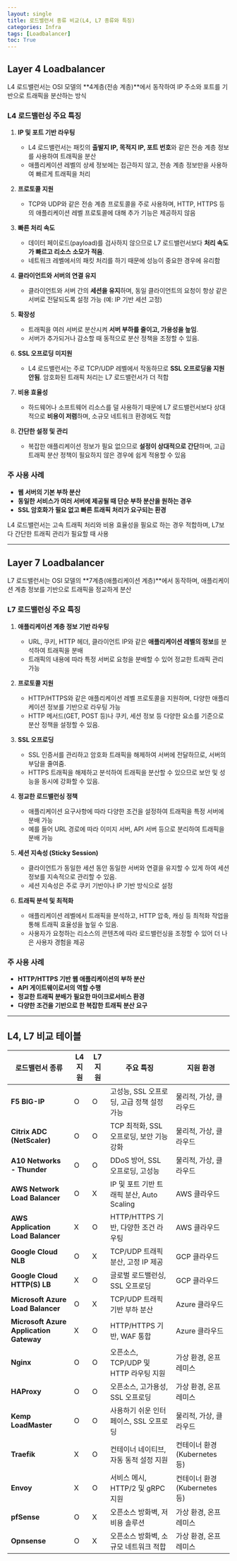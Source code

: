 ```yaml
---
layout: single
title: 로드밸런서 종류 비교(L4, L7 종류와 특징)
categories: Infra
tags: [Loadbalancer]
toc: True
---
```


## Layer 4 Loadbalancer
L4 로드밸런서는 OSI 모델의 **4계층(전송 계층)**에서 동작하여 IP 주소와 포트를 기반으로 트래픽을 분산하는 방식

### L4 로드밸런싱 주요 특징

1. **IP 및 포트 기반 라우팅**
   - L4 로드밸런서는 패킷의 **출발지 IP, 목적지 IP, 포트 번호**와 같은 전송 계층 정보를 사용하여 트래픽을 분산
   - 애플리케이션 레벨의 상세 정보에는 접근하지 않고, 전송 계층 정보만을 사용하여 빠르게 트래픽을 처리

2. **프로토콜 지원**
   - TCP와 UDP와 같은 전송 계층 프로토콜을 주로 사용하며, HTTP, HTTPS 등의 애플리케이션 레벨 프로토콜에 대해 추가 기능은 제공하지 않음

3. **빠른 처리 속도**
   - 데이터 페이로드(payload)를 검사하지 않으므로 L7 로드밸런서보다 **처리 속도가 빠르고 리소스 소모가 적음**.
   - 네트워크 레벨에서의 패킷 처리를 하기 때문에 성능이 중요한 경우에 유리함

4. **클라이언트와 서버의 연결 유지**
   - 클라이언트와 서버 간의 **세션을 유지**하며, 동일 클라이언트의 요청이 항상 같은 서버로 전달되도록 설정 가능 (예: IP 기반 세션 고정)

5. **확장성**
   - 트래픽을 여러 서버로 분산시켜 **서버 부하를 줄이고, 가용성을 높임**.
   - 서버가 추가되거나 감소할 때 동적으로 분산 정책을 조정할 수 있음.

6. **SSL 오프로딩 미지원**
   - L4 로드밸런서는 주로 TCP/UDP 레벨에서 작동하므로 **SSL 오프로딩을 지원 안됨**. 암호화된 트래픽 처리는 L7 로드밸런서가 더 적합

7. **비용 효율성**
   - 하드웨어나 소프트웨어 리소스를 덜 사용하기 때문에 L7 로드밸런서보다 상대적으로 **비용이 저렴**하며, 소규모 네트워크 환경에도 적합

8. **간단한 설정 및 관리**
   - 복잡한 애플리케이션 정보가 필요 없으므로 **설정이 상대적으로 간단**하며, 고급 트래픽 분산 정책이 필요하지 않은 경우에 쉽게 적용할 수 있음

### 주 사용 사례

- **웹 서버의 기본 부하 분산**
- **동일한 서비스가 여러 서버에 제공될 때 단순 부하 분산을 원하는 경우**
- **SSL 암호화가 필요 없고 빠른 트래픽 처리가 요구되는 환경**

L4 로드밸런서는 고속 트래픽 처리와 비용 효율성을 필요로 하는 경우 적합하며, L7보다 간단한 트래픽 관리가 필요할 때 사용

---

## Layer 7 Loadbalancer
L7 로드밸런서는 OSI 모델의 **7계층(애플리케이션 계층)**에서 동작하며, 애플리케이션 계층 정보를 기반으로 트래픽을 정교하게 분산

### L7 로드밸런싱 주요 특징

1. **애플리케이션 계층 정보 기반 라우팅**
   - URL, 쿠키, HTTP 헤더, 클라이언트 IP와 같은 **애플리케이션 레벨의 정보**를 분석하여 트래픽을 분배
   - 트래픽의 내용에 따라 특정 서버로 요청을 분배할 수 있어 정교한 트래픽 관리 가능

2. **프로토콜 지원**
   - HTTP/HTTPS와 같은 애플리케이션 레벨 프로토콜을 지원하며, 다양한 애플리케이션 정보를 기반으로 라우팅 가능
   - HTTP 메서드(GET, POST 등)나 쿠키, 세션 정보 등 다양한 요소를 기준으로 분산 정책을 설정할 수 있음.

3. **SSL 오프로딩**
   - SSL 인증서를 관리하고 암호화 트래픽을 해제하여 서버에 전달하므로, 서버의 부담을 줄여줌.
   - HTTPS 트래픽을 해제하고 분석하여 트래픽을 분산할 수 있으므로 보안 및 성능을 동시에 강화할 수 있음.

4. **정교한 로드밸런싱 정책**
   - 애플리케이션 요구사항에 따라 다양한 조건을 설정하여 트래픽을 특정 서버에 분배 가능
   - 예를 들어 URL 경로에 따라 이미지 서버, API 서버 등으로 분리하여 트래픽을 분배 가능

5. **세션 지속성 (Sticky Session)**
   - 클라이언트가 동일한 세션 동안 동일한 서버와 연결을 유지할 수 있게 하여 세션 정보를 지속적으로 관리할 수 있음.
   - 세션 지속성은 주로 쿠키 기반이나 IP 기반 방식으로 설정

6. **트래픽 분석 및 최적화**
   - 애플리케이션 레벨에서 트래픽을 분석하고, HTTP 압축, 캐싱 등 최적화 작업을 통해 트래픽 효율성을 높일 수 있음.
   - 사용자가 요청하는 리소스의 콘텐츠에 따라 로드밸런싱을 조정할 수 있어 더 나은 사용자 경험을 제공

### 주 사용 사례

- **HTTP/HTTPS 기반 웹 애플리케이션의 부하 분산**
- **API 게이트웨이로서의 역할 수행**
- **정교한 트래픽 분배가 필요한 마이크로서비스 환경**
- **다양한 조건을 기반으로 한 복잡한 트래픽 분산 요구**

---

## L4, L7 비교 테이블

| **로드밸런서 종류**          | **L4 지원** | **L7 지원** | **주요 특징**                                  | **지원 환경**                 |
|-------------------------------|-------------|-------------|------------------------------------------------|--------------------------------|
| **F5 BIG-IP**                 | O           | O           | 고성능, SSL 오프로딩, 고급 정책 설정 가능      | 물리적, 가상, 클라우드         |
| **Citrix ADC (NetScaler)**    | O           | O           | TCP 최적화, SSL 오프로딩, 보안 기능 강화       | 물리적, 가상, 클라우드         |
| **A10 Networks - Thunder**    | O           | O           | DDoS 방어, SSL 오프로딩, 고성능                | 물리적, 가상, 클라우드         |
| **AWS Network Load Balancer** | O           | X           | IP 및 포트 기반 트래픽 분산, Auto Scaling      | AWS 클라우드                   |
| **AWS Application Load Balancer** | X        | O           | HTTP/HTTPS 기반, 다양한 조건 라우팅           | AWS 클라우드                   |
| **Google Cloud NLB**          | O           | X           | TCP/UDP 트래픽 분산, 고정 IP 제공              | GCP 클라우드                   |
| **Google Cloud HTTP(S) LB**   | X           | O           | 글로벌 로드밸런싱, SSL 오프로딩                | GCP 클라우드                   |
| **Microsoft Azure Load Balancer** | O       | X           | TCP/UDP 트래픽 기반 부하 분산                  | Azure 클라우드                 |
| **Microsoft Azure Application Gateway** | X | O       | HTTP/HTTPS 기반, WAF 통합                     | Azure 클라우드                 |
| **Nginx**                     | O           | O           | 오픈소스, TCP/UDP 및 HTTP 라우팅 지원          | 가상 환경, 온프레미스          |
| **HAProxy**                   | O           | O           | 오픈소스, 고가용성, SSL 오프로딩               | 가상 환경, 온프레미스          |
| **Kemp LoadMaster**           | O           | O           | 사용하기 쉬운 인터페이스, SSL 오프로딩         | 물리적, 가상, 클라우드         |
| **Traefik**                   | X           | O           | 컨테이너 네이티브, 자동 동적 설정 지원         | 컨테이너 환경 (Kubernetes 등) |
| **Envoy**                     | X           | O           | 서비스 메시, HTTP/2 및 gRPC 지원               | 컨테이너 환경 (Kubernetes 등) |
| **pfSense**                   | O           | X           | 오픈소스 방화벽, 저비용 솔루션                 | 가상 환경, 온프레미스          |
| **Opnsense**                  | O           | X           | 오픈소스 방화벽, 소규모 네트워크 적합          | 가상 환경, 온프레미스          |
